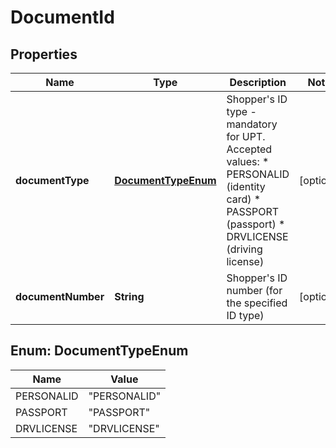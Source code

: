 
# DocumentId

## Properties
Name | Type | Description | Notes
------------ | ------------- | ------------- | -------------
**documentType** | [**DocumentTypeEnum**](#DocumentTypeEnum) | Shopper&#39;s ID type - mandatory for UPT.  Accepted values:  * PERSONALID (identity card) * PASSPORT (passport) * DRVLICENSE (driving license)  |  [optional]
**documentNumber** | **String** | Shopper&#39;s ID number (for the specified ID type)    |  [optional]


<a name="DocumentTypeEnum"></a>
## Enum: DocumentTypeEnum
Name | Value
---- | -----
PERSONALID | &quot;PERSONALID&quot;
PASSPORT | &quot;PASSPORT&quot;
DRVLICENSE | &quot;DRVLICENSE&quot;



